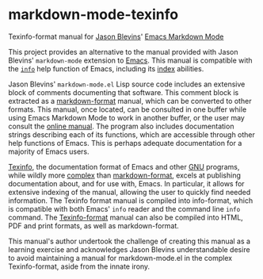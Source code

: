 # markdown-mode-texinfo
Texinfo-format manual for [Jason Blevins][jblevins]' [Emacs Markdown Mode][markdown-mode]

This project provides an alternative to the manual provided with Jason
Blevins' `markdown-mode` extension to [Emacs][Emacs]. This manual is
compatible with the [`info`][info] help function of Emacs, including
its [index][index] abilities.

Jason Blevins' `markdown-mode.el` Lisp source code includes an
extensive block of comments documenting that software. This comment
block is extracted as a [markdown-format][markdown-format] manual,
which can be converted to other formats. This manual, once located,
can be consulted in one buffer while using Emacs Markdown Mode to work
in another buffer, or the user may consult the
[online manual][markdown-mode]. The program also includes
documentation strings describing each of its functions, which are
accessible through other help functions of Emacs. This is perhaps
adequate documentation for a majority of Emacs users.

[Texinfo][Texinfo], the documentation format of Emacs and other
[GNU][GNU] programs, while wildly more [complex][Texinfo-format] than
[markdown-format][markdown-format], excels at publishing documentation
about, and for use with, Emacs. In particular, it allows for extensive
indexing of the manual, allowing the user to quickly find needed
information. The Texinfo format manual is compiled into info-format,
which is compatible with both Emacs' `info` reader and the command line
`info` command. The [Texinfo-format][Texinfo-format] manual can also
be compiled into HTML, PDF and print formats, as well as markdown-format.

This manual's author undertook the challenge of creating this manual
as a learning exercise and acknowledges Jason Blevins understandable
desire to avoid maintaining a manual for markdown-mode.el in the
complex Texinfo-format, aside from the innate irony.

[markdown-mode]: http://jblevins.org/projects/markdown-mode/

[jblevins]: http://jblevins.org/cv

[markdown-format]: http://daringfireball.net/projects/markdown/syntax

[Texinfo]: https://www.gnu.org/software/texinfo/manual/texinfo/html_node/Overview.html#Overview

[Emacs]: https://www.gnu.org/software/emacs/

[GNU]: https://www.gnu.org

[info]: https://www.gnu.org/software/emacs/manual/html_mono/info.html

[index]: https://www.gnu.org/software/emacs/manual/html_mono/info.html#Search-Index

[Texinfo-format]: https://www.gnu.org/software/texinfo/manual/texinfo/html_node/index.html#Top
